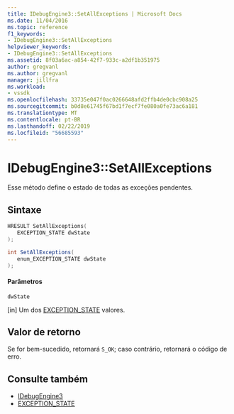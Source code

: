 ```yaml
---
title: IDebugEngine3::SetAllExceptions | Microsoft Docs
ms.date: 11/04/2016
ms.topic: reference
f1_keywords:
- IDebugEngine3::SetAllExceptions
helpviewer_keywords:
- IDebugEngine3::SetAllExceptions
ms.assetid: 8f03a6ac-a854-42f7-933c-a2df1b351975
author: gregvanl
ms.author: gregvanl
manager: jillfra
ms.workload:
- vssdk
ms.openlocfilehash: 33735e047f0ac0266648afd2ffb4de0cbc908a25
ms.sourcegitcommit: b0d8e61745f67bd1f7ecf7fe080a0fe73ac6a181
ms.translationtype: MT
ms.contentlocale: pt-BR
ms.lasthandoff: 02/22/2019
ms.locfileid: "56685593"
---
```

# <a name="idebugengine3setallexceptions"></a>IDebugEngine3::SetAllExceptions
Esse método define o estado de todas as exceções pendentes.

## <a name="syntax"></a>Sintaxe

```cpp
HRESULT SetAllExceptions(
   EXCEPTION_STATE dwState
);
```

```csharp
int SetAllExceptions(
   enum_EXCEPTION_STATE dwState
);
```

#### <a name="parameters"></a>Parâmetros
 `dwState`

 [in] Um dos [EXCEPTION_STATE](../../../extensibility/debugger/reference/exception-state.md) valores.

## <a name="return-value"></a>Valor de retorno
 Se for bem-sucedido, retornará `S_OK`; caso contrário, retornará o código de erro.

## <a name="see-also"></a>Consulte também
- [IDebugEngine3](../../../extensibility/debugger/reference/idebugengine3.md)
- [EXCEPTION_STATE](../../../extensibility/debugger/reference/exception-state.md)